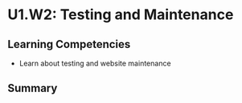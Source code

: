 # U1.W2: Testing and Maintenance

## Learning Competencies
- Learn about testing and website maintenance

## Summary





